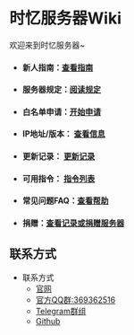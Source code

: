 # 时忆服务器Wiki

欢迎来到时忆服务器~  

- #### 新人指南：[查看指南](guide.md)  
- #### 服务器规定：[阅读规定](rules.md)  
- #### 白名单申请：[开始申请](whitelist.md)
- #### IP地址/版本： [查看信息](serverlist.md)
- #### 更新记录： [更新记录](changelog.md)
- #### 可用指令： [指令列表](commands.md)
- #### 常见问题FAQ：[查看帮助](faq.md)
- #### 捐赠：[查看记录或捐赠服务器](https://docs.qq.com/sheet/BylWFV4BDbil26gVNE1BFYTw0YwAax1tzI5Y2IQmKC2Cjyb921X9Hk0Y2ZAW35tZdF4ZcRVI1)

## 联系方式

- 联系方式
    - [官网](https://www.mcshiyi.com/)
    - [官方QQ群:369362516](https://jq.qq.com/?_wv=1027&k=5pTDqm8)
    - [Telegram群组](https://t.me/joinchat/IdDH-Egtujuf1UzuCWznJw)
    - [Github](https://github.com/timory)
 
    
    
